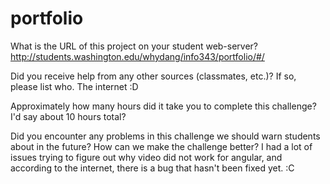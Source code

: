 # portfolio


What is the URL of this project on your student web-server?
http://students.washington.edu/whydang/info343/portfolio/#/

Did you receive help from any other sources (classmates, etc.)? If so, please list who.
The internet :D

Approximately how many hours did it take you to complete this challenge?
I'd say about 10 hours total?

Did you encounter any problems in this challenge we should warn students about in the future? How can we make the challenge better?
I had a lot of issues trying to figure out why video did not work for angular, and according to the internet, there is a bug that hasn't been fixed yet. :C